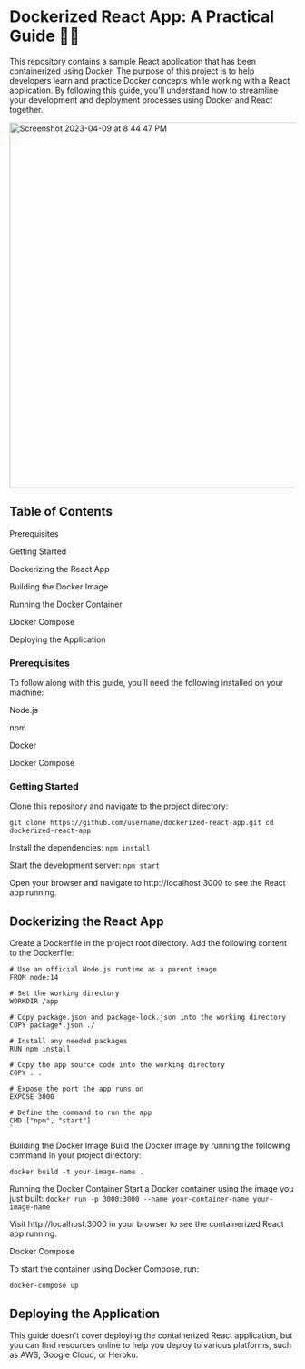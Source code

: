 # Dockerized React App: A Practical Guide 🐳🚀

This repository contains a sample React application that has been containerized using Docker. The purpose of this project is to help developers learn and practice Docker concepts while working with a React application. By following this guide, you'll understand how to streamline your development and deployment processes using Docker and React together.


<img width="643" alt="Screenshot 2023-04-09 at 8 44 47 PM" src="https://user-images.githubusercontent.com/33016488/230822199-3fa3017b-fd04-410f-bb08-8c8fecb3f52c.png">


## Table of Contents

Prerequisites

Getting Started

Dockerizing the React App

Building the Docker Image

Running the Docker Container

Docker Compose

Deploying the Application

### Prerequisites
To follow along with this guide, you'll need the following installed on your machine:

Node.js

npm

Docker

Docker Compose

### Getting Started
Clone this repository and navigate to the project directory:

`git clone https://github.com/username/dockerized-react-app.git
cd dockerized-react-app`

Install the dependencies:
`npm install`

Start the development server:
`npm start`

Open your browser and navigate to http://localhost:3000 to see the React app running.

## Dockerizing the React App
Create a Dockerfile in the project root directory.
Add the following content to the Dockerfile:

```
# Use an official Node.js runtime as a parent image
FROM node:14

# Set the working directory
WORKDIR /app

# Copy package.json and package-lock.json into the working directory
COPY package*.json ./

# Install any needed packages
RUN npm install

# Copy the app source code into the working directory
COPY . .

# Expose the port the app runs on
EXPOSE 3000

# Define the command to run the app
CMD ["npm", "start"]
`
```

Building the Docker Image
Build the Docker image by running the following command in your project directory:

`docker build -t your-image-name .`

Running the Docker Container
Start a Docker container using the image you just built:
`docker run -p 3000:3000 --name your-container-name your-image-name`

Visit http://localhost:3000 in your browser to see the containerized React app running.

Docker Compose

To start the container using Docker Compose, run:

`docker-compose up`

## Deploying the Application
This guide doesn't cover deploying the containerized React application, but you can find resources online to help you deploy to various platforms, such as AWS, Google Cloud, or Heroku.






